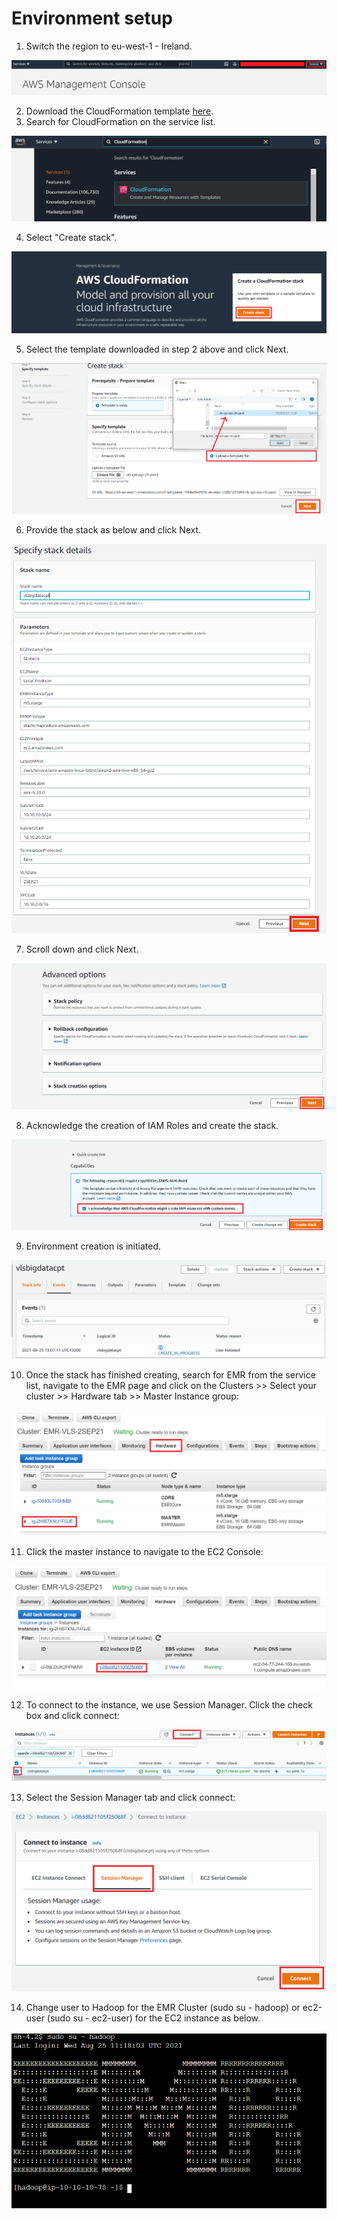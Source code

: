 # Environment setup

1. Switch the region to eu-west-1 - Ireland.

![console0.png](./resources/Console0.png)

2. Download the CloudFormation template [here](https://raw.githubusercontent.com/aws-support-bigdata-cpt-vls/2021/main/Day%201/Initial%20setup/vls-cpt-sep-cfn-one.yaml).
3. Search for CloudFormation on the service list.

![console1.png](./resources/Console1.png)

4. Select "Create stack".

![console2.png](./resources/Console2.png)

5. Select the template downloaded in step 2 above and click Next.

![console3.png](./resources/Console3.png)

6. Provide the stack as below and click Next.

![console4.png](./resources/Console4.png)

7. Scroll down and click Next.

![console5.png](./resources/Console5.png)

8. Acknowledge the creation of IAM Roles and create the stack.

![console6.png](./resources/Console6.png)

9. Environment creation is initiated.

![console7.png](./resources/Console7.png)

10. Once the stack has finished creating, search for EMR from the service list, navigate to the EMR page and click on the Clusters >> Select your cluster >> Hardware tab >> Master Instance group:

![console8.png](./resources/Console8.png)

11. Click the master instance to navigate to the EC2 Console:

![console9.png](./resources/Console9.png)

12. To connect to the instance, we use Session Manager. Click the check box and click connect:

![console10.png](./resources/Console10.png)

13. Select the Session Manager tab and click connect:

![console11.png](./resources/Console11.png)

14. Change user to Hadoop for the EMR Cluster (sudo su - hadoop) or ec2-user (sudo su - ec2-user) for the EC2 instance as below.

![console12.png](./resources/Console12.png)

